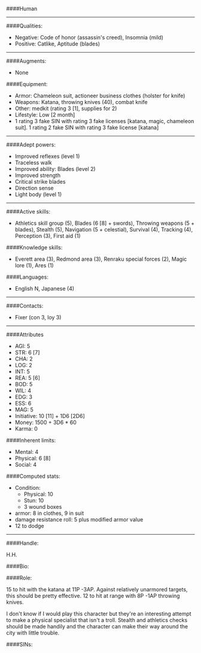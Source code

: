 ####Human
____
####Qualities:

- Negative: Code of honor (assassin's creed), Insomnia (mild)
- Positive: Catlike, Aptitude (blades)

____
####Augments:

- None

####Equipment:

- Armor: Chameleon suit, actioneer business clothes (holster for knife)
- Weapons: Katana, throwing knives (40), combat knife
- Other: medkit (rating 3 [1], supplies for 2)
- Lifestyle: Low [2 month]
- 1 rating 3 fake SIN with rating 3 fake licenses [katana, magic, chameleon suit]. 1 rating 2 fake SIN with rating 3 fake license [katana]

____
####Adept powers: 

- Improved reflexes (level 1)
- Traceless walk
- Improved ability: Blades (level 2)
- Improved strength
- Critical strike blades 
- Direction sense
- Light body (level 1)

____
####Active skills:

- Athletics skill group (5), Blades (6 [8] + swords), Throwing weapons (5 + blades), Stealth (5), Navigation (5 + celestial), Survival (4), Tracking (4), Perception (3), First aid (1)

####Knowledge skills:

- Everett area (3), Redmond area (3), Renraku special forces (2), Magic lore (1), Ares (1)

####Languages:

- English N, Japanese (4)

____
####Contacts:

- Fixer (con 3, loy 3)

____
####Attributes

- AGI: 5
- STR: 6 [7]
- CHA: 2
- LOG: 2
- INT: 5
- REA: 5 [6]
- BOD: 5
- WIL: 4
- EDG: 3
- ESS: 6
- MAG: 5
- Initiative: 10 [11] + 1D6 [2D6]
- Money: 1500 + 3D6 * 60
- Karma: 0

####Inherent limits:

- Mental: 4
- Physical: 6 [8]
- Social: 4

####Computed stats:

- Condition:
	- Physical: 10
	- Stun: 10
	- 3 wound boxes
- armor: 8 in clothes, 9 in suit
- damage resistance roll: 5 plus modified armor value
- 12 to dodge

____
####Handle:

H.H.

####Bio:



####Role:

15 to hit with the katana at 11P -3AP. Against relatively unarmored targets, this should be pretty effective. 12 to hit at range with 8P -1AP throwing knives.

I don't know if I would play this character but they're an interesting attempt to make a physical specialist that isn't a troll. Stealth and athletics checks should be made handily and the character can make their way around the city with little trouble. 

####SINs: